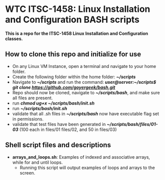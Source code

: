 # WTC ITSC-1458: Linux Installation and Configuration BASH scripts
**This is a repo for the ITSC-1458 Linux Installation and Configuration classes.**
## How to clone this repo and initialize for use
* On any Linux VM Instance, open a terminal and navigate to your home folder.
* Create the following folder within the home folder: **_~/scripts_**
* Navigate to **_~/scripts_** and run the command: **_user@server:~/scripts$ git clone https://github.com/goyergeek/bash.git_**
* Repo should now be cloned, navigate to **_~/scripts/bash_**, and make sure all files are present.
* run **_chmod ug+x ~/scripts/bash/init.sh_**
* run **_~/scripts/bash/init.sh_**
* validate that all .sh files in **_~/scripts/bash_** now have executable flag set in permissions.
* validate that test files have been generated in **_~/scripts/bash/files/01-03_** (100 each in files/01 files/02, and 50 in files/03)

## Shell script files and descriptions
* **arrays_and_loops.sh**: Examples of indexed and associative arrays, while for and until loops.
  * Running this script will output examples of loops and arrays to the screen.

